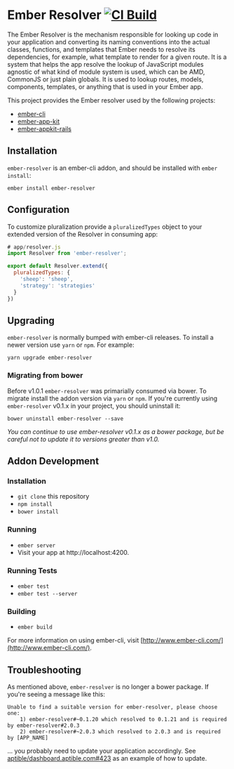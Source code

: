 # Ember Resolver [![CI Build](https://github.com/ember-cli/ember-resolver/actions/workflows/ci-build.yml/badge.svg)](https://github.com/ember-cli/ember-resolver/actions/workflows/ci-build.yml)

The Ember Resolver is the mechanism responsible for looking up code in your application and converting its naming conventions into the actual classes, functions, and templates that Ember needs to resolve its dependencies, for example, what template to render for a given route. It is a system that helps the app resolve the lookup of JavaScript modules agnostic of what kind of module system is used, which can be AMD, CommonJS or just plain globals. It is used to lookup routes, models, components, templates, or anything that is used in your Ember app.

This project provides the Ember resolver used by the following projects:

* [ember-cli](https://github.com/ember-cli/ember-cli)
* [ember-app-kit](https://github.com/stefanpenner/ember-app-kit)
* [ember-appkit-rails](https://github.com/DavyJonesLocker/ember-appkit-rails)

## Installation

`ember-resolver` is an ember-cli addon, and should be installed with `ember install`:

```
ember install ember-resolver
```

## Configuration

To customize pluralization provide a `pluralizedTypes` object to your extended version of the Resolver in consuming app:

```js
# app/resolver.js
import Resolver from 'ember-resolver';

export default Resolver.extend({
  pluralizedTypes: {
    'sheep': 'sheep',
    'strategy': 'strategies'
  }
})
```

## Upgrading

`ember-resolver` is normally bumped with ember-cli releases. To install a newer
version use `yarn` or `npm`. For example:

```
yarn upgrade ember-resolver
```

### Migrating from bower

Before v1.0.1 `ember-resolver` was primarially consumed via bower. To migrate
install the addon version via `yarn` or `npm`. If you're currently using
`ember-resolver` v0.1.x in your project, you should uninstall it:

```
bower uninstall ember-resolver --save
```

_You can continue to use ember-resolver v0.1.x as a bower package, but be
careful not to update it to versions greater than v1.0._

## Addon Development

### Installation

* `git clone` this repository
* `npm install`
* `bower install`

### Running

* `ember server`
* Visit your app at http://localhost:4200.

### Running Tests

* `ember test`
* `ember test --server`

### Building

* `ember build`

For more information on using ember-cli, visit [http://www.ember-cli.com/](http://www.ember-cli.com/).

## Troubleshooting

As mentioned above, `ember-resolver` is no longer a bower package.  If you're seeing a message like this:

```
Unable to find a suitable version for ember-resolver, please choose one:
    1) ember-resolver#~0.1.20 which resolved to 0.1.21 and is required by ember-resolver#2.0.3
    2) ember-resolver#~2.0.3 which resolved to 2.0.3 and is required by [APP_NAME]
```

... you probably need to update your application accordingly.  See [aptible/dashboard.aptible.com#423](https://github.com/aptible/dashboard.aptible.com/pull/423/files) as an example of how to update.

